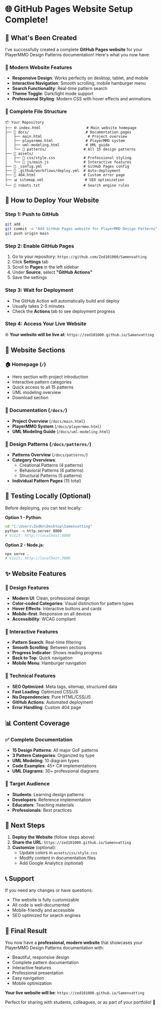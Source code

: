 # 🌐 GitHub Pages Website Setup Complete!

## 🎉 What's Been Created

I've successfully created a complete **GitHub Pages website** for your PlayerMMO Design Patterns documentation! Here's what you now have:

### 📱 Modern Website Features
- **Responsive Design**: Works perfectly on desktop, tablet, and mobile
- **Interactive Navigation**: Smooth scrolling, mobile hamburger menu
- **Search Functionality**: Real-time pattern search
- **Theme Toggle**: Dark/light mode support
- **Professional Styling**: Modern CSS with hover effects and animations

### 📂 Complete File Structure
```
📦 Your Repository
├── 🌐 index.html                     # Main website homepage
├── 📁 docs/                          # Documentation pages
│   ├── main.html                     # Project overview
│   ├── playermmo.html               # PlayerMMO system
│   ├── uml-modeling.html            # UML guide
│   └── 📁 patterns/                 # All 15 design patterns
├── 📁 assets/
│   ├── 📁 css/style.css             # Professional styling
│   └── 📁 js/main.js                # Interactive features
├── 🔧 _config.yml                   # GitHub Pages config
├── 📁 .github/workflows/deploy.yml  # Auto-deployment
├── 🚫 404.html                      # Custom error page
├── 📊 sitemap.xml                   # SEO optimization
└── 🤖 robots.txt                    # Search engine rules
```

## 🚀 How to Deploy Your Website

### Step 1: Push to GitHub
```bash
git add .
git commit -m "Add GitHub Pages website for PlayerMMO Design Patterns"
git push origin main
```

### Step 2: Enable GitHub Pages
1. Go to your repository: `https://github.com/Zed101000/Samenvatting`
2. Click **Settings** tab
3. Scroll to **Pages** in the left sidebar
4. Under **Source**, select **"GitHub Actions"**
5. Save the settings

### Step 3: Wait for Deployment
- The GitHub Action will automatically build and deploy
- Usually takes 2-5 minutes
- Check the **Actions** tab to see deployment progress

### Step 4: Access Your Live Website
🌐 **Your website will be live at**: `https://zed101000.github.io/Samenvatting`

## 🎯 Website Sections

### 🏠 Homepage (`/`)
- Hero section with project introduction
- Interactive pattern categories
- Quick access to all 15 patterns
- UML modeling overview
- Download section

### 📖 Documentation (`/docs/`)
- **Project Overview** (`/docs/main.html`)
- **PlayerMMO System** (`/docs/playermmo.html`) 
- **UML Modeling Guide** (`/docs/uml-modeling.html`)

### 🎨 Design Patterns (`/docs/patterns/`)
- **Patterns Overview** (`/docs/patterns/`)
- **Category Overviews**:
  - Creational Patterns (4 patterns)
  - Behavioral Patterns (6 patterns)  
  - Structural Patterns (5 patterns)
- **Individual Pattern Pages** (15 total)

## 📱 Testing Locally (Optional)

Before deploying, you can test locally:

**Option 1 - Python**:
```bash
cd "C:\Users\ZedKn\Desktop\Samenvatting"
python -m http.server 8000
# Visit: http://localhost:8000
```

**Option 2 - Node.js**:
```bash
npx serve .
# Visit: http://localhost:3000
```

## ✨ Website Features

### 🎨 Design Features
- **Modern UI**: Clean, professional design
- **Color-coded Categories**: Visual distinction for pattern types
- **Hover Effects**: Interactive buttons and cards
- **Mobile-first**: Responsive on all devices
- **Accessibility**: WCAG compliant

### 🚀 Interactive Features
- **Pattern Search**: Real-time filtering
- **Smooth Scrolling**: Between sections
- **Progress Indicator**: Shows reading progress
- **Back to Top**: Quick navigation
- **Mobile Menu**: Hamburger navigation

### 🔧 Technical Features
- **SEO Optimized**: Meta tags, sitemap, structured data
- **Fast Loading**: Optimized CSS/JS
- **No Dependencies**: Pure HTML/CSS/JS
- **GitHub Actions**: Automated deployment
- **Error Handling**: Custom 404 page

## 📊 Content Coverage

### ✅ Complete Documentation
- **15 Design Patterns**: All major GoF patterns
- **3 Pattern Categories**: Organized by type
- **UML Modeling**: 10 diagram types
- **Code Examples**: 45+ C# implementations  
- **UML Diagrams**: 30+ professional diagrams

### 🎯 Target Audience
- **Students**: Learning design patterns
- **Developers**: Reference implementation
- **Educators**: Teaching materials
- **Professionals**: Best practices

## 🔗 Next Steps

1. **Deploy the Website** (follow steps above)
2. **Share the URL**: `https://zed101000.github.io/Samenvatting`
3. **Customize** (optional):
   - Update colors in `assets/css/style.css`
   - Modify content in documentation files
   - Add Google Analytics (optional)

## 📞 Support

If you need any changes or have questions:
- The website is fully customizable
- All code is well-documented
- Mobile-friendly and accessible
- SEO optimized for search engines

## 🎊 Final Result

You now have a **professional, modern website** that showcases your PlayerMMO Design Patterns documentation with:
- Beautiful, responsive design
- Complete pattern documentation
- Interactive features
- Professional presentation
- Easy navigation
- Mobile optimization

**Your live website will be**: `https://zed101000.github.io/Samenvatting`

Perfect for sharing with students, colleagues, or as part of your portfolio! 🎉

